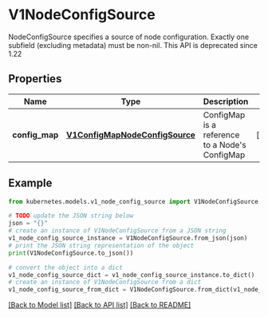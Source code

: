 # V1NodeConfigSource

NodeConfigSource specifies a source of node configuration. Exactly one subfield (excluding metadata) must be non-nil. This API is deprecated since 1.22

## Properties

Name | Type | Description | Notes
------------ | ------------- | ------------- | -------------
**config_map** | [**V1ConfigMapNodeConfigSource**](V1ConfigMapNodeConfigSource.md) | ConfigMap is a reference to a Node&#39;s ConfigMap | [optional] 

## Example

```python
from kubernetes.models.v1_node_config_source import V1NodeConfigSource

# TODO update the JSON string below
json = "{}"
# create an instance of V1NodeConfigSource from a JSON string
v1_node_config_source_instance = V1NodeConfigSource.from_json(json)
# print the JSON string representation of the object
print(V1NodeConfigSource.to_json())

# convert the object into a dict
v1_node_config_source_dict = v1_node_config_source_instance.to_dict()
# create an instance of V1NodeConfigSource from a dict
v1_node_config_source_from_dict = V1NodeConfigSource.from_dict(v1_node_config_source_dict)
```
[[Back to Model list]](../README.md#documentation-for-models) [[Back to API list]](../README.md#documentation-for-api-endpoints) [[Back to README]](../README.md)


